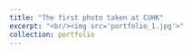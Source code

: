 ```yaml
---
title: "The first photo taken at CUHK"
excerpt: "<br/><img src='portfolio_1.jpg'>"
collection: portfolio
---
```


